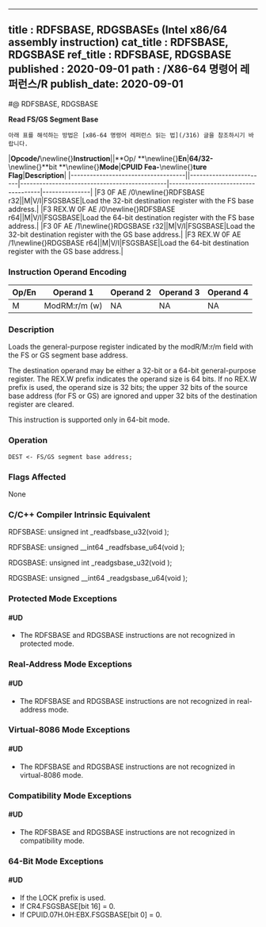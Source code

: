 ----------------------------
title : RDFSBASE, RDGSBASEs (Intel x86/64 assembly instruction)
cat_title : RDFSBASE, RDGSBASE
ref_title : RDFSBASE, RDGSBASE
published : 2020-09-01
path : /X86-64 명령어 레퍼런스/R
publish_date: 2020-09-01
----------------------------


#@ RDFSBASE, RDGSBASE

**Read FS/GS Segment Base**

```lec-info
아래 표를 해석하는 방법은 [x86-64 명령어 레퍼런스 읽는 법](/316) 글을 참조하시기 바랍니다.
```

|**Opcode/**\newline{}**Instruction**||**Op/ **\newline{}**En**|**64/32-**\newline{}**bit **\newline{}**Mode**|**CPUID Fea-**\newline{}**ture Flag**|**Description**|
|------------------------------------||------------------------|----------------------------------------------|-------------------------------------|---------------|
|F3 0F AE /0\newline{}RDFSBASE r32||M|V/I|FSGSBASE|Load the 32-bit destination register with the FS base address.|
|F3 REX.W 0F AE /0\newline{}RDFSBASE r64||M|V/I|FSGSBASE|Load the 64-bit destination register with the FS base address.|
|F3 0F AE /1\newline{}RDGSBASE r32||M|V/I|FSGSBASE|Load the 32-bit destination register with the GS base address.|
|F3 REX.W 0F AE /1\newline{}RDGSBASE r64||M|V/I|FSGSBASE|Load the 64-bit destination register with the GS base address.|
### Instruction Operand Encoding


|Op/En|Operand 1|Operand 2|Operand 3|Operand 4|
|-----|---------|---------|---------|---------|
|M|ModRM:r/m (w)|NA|NA|NA|
### Description


Loads the general-purpose register indicated by the modR/M:r/m field with the FS or GS segment base address.

The destination operand may be either a 32-bit or a 64-bit general-purpose register. The REX.W prefix indicates the operand size is 64 bits. If no REX.W prefix is used, the operand size is 32 bits; the upper 32 bits of the source base address (for FS or GS) are ignored and upper 32 bits of the destination register are cleared. 

This instruction is supported only in 64-bit mode.


### Operation

```info-verb
DEST <- FS/GS segment base address;
```
### Flags Affected


None

### C/C++ Compiler Intrinsic Equivalent


RDFSBASE: unsigned int _readfsbase_u32(void );

RDFSBASE:  unsigned __int64 _readfsbase_u64(void );

RDGSBASE:  unsigned int _readgsbase_u32(void );

RDGSBASE: unsigned __int64 _readgsbase_u64(void );


### Protected Mode Exceptions

#### #UD
* The RDFSBASE and RDGSBASE instructions are not recognized in protected mode.

### Real-Address Mode Exceptions

#### #UD
* The RDFSBASE and RDGSBASE instructions are not recognized in real-address mode.

### Virtual-8086 Mode Exceptions

#### #UD
* The RDFSBASE and RDGSBASE instructions are not recognized in virtual-8086 mode.

### Compatibility Mode Exceptions

#### #UD
* The RDFSBASE and RDGSBASE instructions are not recognized in compatibility mode.

### 64-Bit Mode Exceptions

#### #UD
* If the LOCK prefix is used.
* If CR4.FSGSBASE[bit 16] = 0.
* If CPUID.07H.0H:EBX.FSGSBASE[bit 0] = 0.
